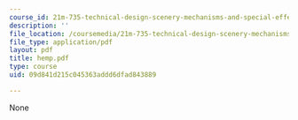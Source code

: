 ```yaml
---
course_id: 21m-735-technical-design-scenery-mechanisms-and-special-effects-spring-2004
description: ''
file_location: /coursemedia/21m-735-technical-design-scenery-mechanisms-and-special-effects-spring-2004/09d841d215c045363addd6dfad843889_hemp.pdf
file_type: application/pdf
layout: pdf
title: hemp.pdf
type: course
uid: 09d841d215c045363addd6dfad843889

---
```

None